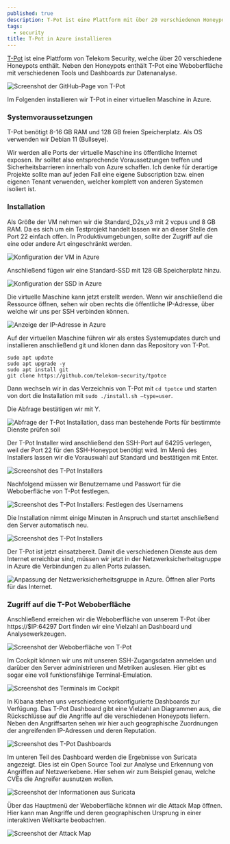 ```yaml
---
published: true
description: T-Pot ist eine Plattform mit über 20 verschiedenen Honeypots. 
tags:
  - security
title: T-Pot in Azure installieren
---
```


[T-Pot](https://github.com/telekom-security/tpotce) ist eine Plattform von Telekom Security, welche über 20 verschiedene Honeypots enthält. Neben den Honeypots enthält T-Pot eine Weboberfläche mit verschiedenen Tools und Dashboards zur Datenanalyse.


![Screenshot der GitHub-Page von T-Pot]({{site.baseurl}}/images/tpot-01.png)

Im Folgenden installieren wir T-Pot in einer virtuellen Maschine in Azure.

### Systemvoraussetzungen

T-Pot benötigt 8-16 GB RAM und 128 GB freien Speicherplatz. Als OS verwenden wir Debian 11 (Bullseye).

Wir werden alle Ports der virtuelle Maschine ins öffentliche Internet exposen. Ihr solltet also entsprechende Voraussetzungen treffen und Sicherheitsbarrieren innerhalb von Azure schaffen. Ich denke für derartige Projekte sollte man auf jeden Fall eine eigene Subscription bzw. einen eigenen Tenant verwenden, welcher komplett von anderen Systemen isoliert ist.

### Installation

Als Größe der VM nehmen wir die Standard_D2s_v3 mit 2 vcpus und 8 GB RAM.
Da es sich um ein Testprojekt handelt lassen wir an dieser Stelle den Port 22 einfach offen. In Produktivumgebungen, sollte der Zugriff auf die eine oder andere Art eingeschränkt werden.

![Konfiguration der VM in Azure]({{site.baseurl}}/images/tpot-02.png)

Anschließend fügen wir eine Standard-SSD mit 128 GB Speicherplatz hinzu.

![Konfiguration der SSD in Azure]({{site.baseurl}}/images/tpot-03.png)

Die virtuelle Maschine kann jetzt erstellt werden. Wenn wir anschließend die Ressource öffnen, sehen wir oben rechts die öffentliche IP-Adresse, über welche wir uns per SSH verbinden können.

![Anzeige der IP-Adresse in Azure]({{site.baseurl}}/images/tpot-04.png)

Auf der virtuellen Maschine führen wir als erstes Systemupdates durch und installieren anschließend git und klonen dann das Repository von T-Pot.

```
sudo apt update
sudo apt upgrade -y
sudo apt install git
git clone https://github.com/telekom-security/tpotce
```

Dann wechseln wir in das Verzeichnis von T-Pot mit `cd tpotce` und starten von dort die Installation mit `sudo ./install.sh —type=user`.

Die Abfrage bestätigen wir mit Y. 

![Abfrage der T-Pot Installation, dass man bestehende Ports für bestimmte Dienste prüfen soll]({{site.baseurl}}/images/tpot-05.png)

Der T-Pot Installer wird anschließend den SSH-Port auf 64295 verlegen, weil der Port 22 für den SSH-Honeypot benötigt wird. Im Menü des Installers lassen wir die Vorauswahl auf Standard und bestätigen mit Enter.

![Screenshot des T-Pot Installers]({{site.baseurl}}/images/tpot-06.png)

Nachfolgend müssen wir Benutzername und Passwort für die Weboberfläche von T-Pot festlegen.

![Screenshot des T-Pot Installers: Festlegen des Usernamens]({{site.baseurl}}/images/tpot-07.png)

Die Installation nimmt einige Minuten in Anspruch und startet anschließend den Server automatisch neu.

![Screenshot des T-Pot Installers]({{site.baseurl}}/images/tpot-08.png)


Der T-Pot ist jetzt einsatzbereit. Damit die verschiedenen Dienste aus dem Internet erreichbar sind, müssen wir jetzt in der Netzwerksicherheitsgruppe in Azure die Verbindungen zu allen Ports zulassen. 

![Anpassung der Netzwerksicherheitsgruppe in Azure. Öffnen aller Ports für das Internet.]({{site.baseurl}}/images/tpot-09.png)


### Zugriff auf die T-Pot Weboberfläche

Anschließend erreichen wir die Weboberfläche von unserem T-Pot über https://$IP:64297 
Dort finden wir eine Vielzahl an Dashboard und Analysewerkzeugen.

![Screenshot der Weboberfläche von T-Pot]({{site.baseurl}}/images/tpot-10.png)

Im Cockpit können wir uns mit unseren SSH-Zugangsdaten anmelden und darüber den Server administrieren und Metriken auslesen. Hier gibt es sogar eine voll funktionsfähige Terminal-Emulation.

![Screenshot des Terminals im Cockpit]({{site.baseurl}}/images/tpot-11.png)

In Kibana stehen uns verschiedene vorkonfigurierte Dashboards zur Verfügung. Das T-Pot Dashboard gibt eine Vielzahl an Diagrammen aus, die Rückschlüsse auf die Angriffe auf die verschiedenen Honeypots liefern. Neben den Angriffsarten sehen wir hier auch geographische Zuordnungen der angreifenden IP-Adressen und deren Reputation. 

![Screenshot des T-Pot Dashboards]({{site.baseurl}}/images/tpot-12.png)

Im unteren Teil des Dashboard werden die Ergebnisse von Suricata angezeigt. Dies ist ein Open Source Tool zur Analyse und Erkennung von Angriffen auf Netzwerkebene. Hier sehen wir zum Beispiel genau, welche CVEs die Angreifer ausnutzen wollen.

![Screenshot der Informationen aus Suricata]({{site.baseurl}}/images/tpot-13.png)

Über das Hauptmenü der Weboberfläche können wir die Attack Map öffnen. Hier kann man Angriffe und deren geographischen Ursprung in einer interaktiven Weltkarte beobachten.

![Screenshot der Attack Map]({{site.baseurl}}/images/tpot-14.png)
